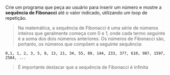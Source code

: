 Crie um programa que peça ao usuário para inserir um número e mostre a **sequência de Fibonacci** até o valor indicado, utilizando um loop de repetição.

>Na matemática, a sequência de Fibonacci é uma série de números inteiros que geralmente começa com 0 e 1, onde cada termo seguinte é a soma dos dois números anteriores.
>Os números de Fibonacci são, portanto, os números que compõem a seguinte sequência:
```~~~javascript
0,1, 1, 2, 3, 5, 8, 13, 21, 34, 55, 89, 144, 233, 377, 610, 987, 1597, 2584, ...
```

>É importante destacar que a sequência de Fibonacci é infinita

